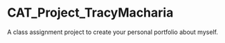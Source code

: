 # CAT_Project_TracyMacharia
A  class assignment project to create your personal portfolio about myself.
